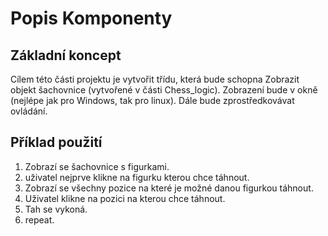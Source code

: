 # Popis Komponenty

## Základní koncept

Cílem této části projektu je vytvořit třídu, která bude schopna Zobrazit objekt šachovnice (vytvořené v části Chess_logic). Zobrazení bude v okně (nejlépe jak pro Windows, tak pro linux). Dále bude zprostředkovávat ovládání. 

## Příklad použití
1) Zobrazí se šachovnice s figurkami.
2) uživatel nejprve klikne na figurku kterou chce táhnout.
3) Zobrazí se všechny pozice na které je možné danou figurkou táhnout.
4) Uživatel klikne na pozici na kterou chce táhnout.
5) Tah se vykoná.
6) repeat.
